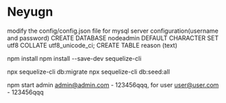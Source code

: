 # Neyugn

modify the config/config.json file for mysql server configuration(username and password)
CREATE DATABASE nodeadmin DEFAULT CHARACTER SET utf8 COLLATE utf8_unicode_ci;
CREATE TABLE reason (text)

npm install
npm install --save-dev sequelize-cli

npx sequelize-cli db:migrate
npx sequelize-cli db:seed:all

npm start
 admin admin@admin.com - 123456qqq, for user user@user.com - 123456qqq
 
